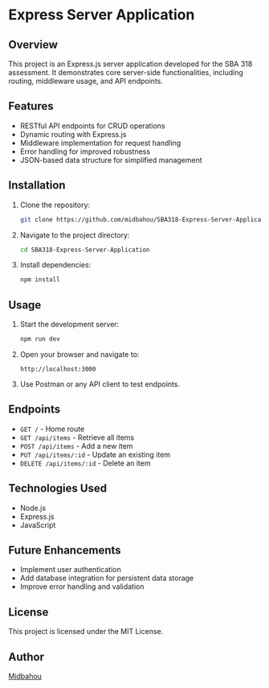 # Express Server Application

## Overview
This project is an Express.js server application developed for the SBA 318 assessment. It demonstrates core server-side functionalities, including routing, middleware usage, and API endpoints.

## Features
- RESTful API endpoints for CRUD operations
- Dynamic routing with Express.js
- Middleware implementation for request handling
- Error handling for improved robustness
- JSON-based data structure for simplified management

## Installation
1. Clone the repository:
   ```bash
   git clone https://github.com/midbahou/SBA318-Express-Server-Application.git
   ```
2. Navigate to the project directory:
   ```bash
   cd SBA318-Express-Server-Application
   ```
3. Install dependencies:
   ```bash
   npm install
   ```

## Usage
1. Start the development server:
   ```bash
   npm run dev
   ```
2. Open your browser and navigate to:
   ```
   http://localhost:3000
   ```
3. Use Postman or any API client to test endpoints.

## Endpoints
- `GET /` - Home route
- `GET /api/items` - Retrieve all items
- `POST /api/items` - Add a new item
- `PUT /api/items/:id` - Update an existing item
- `DELETE /api/items/:id` - Delete an item

## Technologies Used
- Node.js
- Express.js
- JavaScript

## Future Enhancements
- Implement user authentication
- Add database integration for persistent data storage
- Improve error handling and validation

## License
This project is licensed under the MIT License.

## Author
[Midbahou](https://github.com/midbahou)

